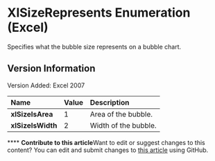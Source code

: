 
# XlSizeRepresents Enumeration (Excel)

Specifies what the bubble size represents on a bubble chart.


## Version Information

Version Added: Excel 2007 



|**Name**|**Value**|**Description**|
|:-----|:-----|:-----|
| **xlSizeIsArea**|1|Area of the bubble.|
| **xlSizeIsWidth**|2|Width of the bubble.|

****   **Contribute to this article**Want to edit or suggest changes to this content? You can edit and submit changes to  [this article](https://github.com/jhershey00/VBA_Excel_Test/OpenXMLCon/articles/f763619b-99ae-3b7b-0b81-72a1e2b51fa7.md) using GitHub.

